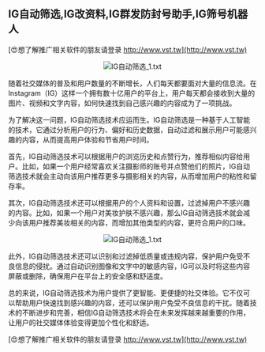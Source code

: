 ## **IG自动筛选,IG改资料,IG群发防封号助手,IG筛号机器人**

[😍想了解推广相关软件的朋友请登录 http://www.vst.tw](http://www.vst.tw)

 <center><img src="https://vst.tw/MP4/tuiguang/png/3.png" alt="IG自动筛选_1.txt"></center>

随着社交媒体的普及和用户数量的不断增长，人们每天都要面对大量的信息流。在Instagram（IG）这样一个拥有数十亿用户的平台上，用户每天都会接收到大量的图片、视频和文字内容，如何快速找到自己感兴趣的内容成为了一项挑战。

为了解决这一问题，IG自动筛选技术应运而生。IG自动筛选是一种基于人工智能的技术，它通过分析用户的行为、偏好和历史数据，自动过滤和展示用户可能感兴趣的内容，从而提高用户体验和节省用户时间。

首先，IG自动筛选技术可以根据用户的浏览历史和点赞行为，推荐相似内容给用户。比如，如果一个用户经常喜欢关注摄影师的账号并点赞他们的照片，IG自动筛选技术就会主动向该用户推荐更多与摄影相关的内容，从而增加用户的粘性和留存率。

其次，IG自动筛选技术还可以根据用户的个人资料和设置，过滤掉用户不感兴趣的内容。比如，如果一个用户对美妆护肤不感兴趣，那么IG自动筛选技术就会减少向该用户推荐美妆相关的内容，而增加其他类型的内容，更符合用户的口味。

 <center><img src="https://vst.tw/MP4/tuiguang/png/7.png" alt="IG自动筛选_1.txt"></center>

此外，IG自动筛选技术还可以识别和过滤掉低质量或违规内容，保护用户免受不良信息的侵扰。通过自动识别图像和文字中的敏感内容，IG可以及时将这些内容屏蔽或删除，确保用户在平台上的安全感和舒适度。

总的来说，IG自动筛选技术为用户提供了更智能、更便捷的社交体验。它不仅可以帮助用户快速找到感兴趣的内容，还可以保护用户免受不良信息的干扰。随着技术的不断进步和完善，相信IG自动筛选技术将会在未来发挥越来越重要的作用，让用户的社交媒体体验变得更加个性化和舒适。

[😍想了解推广相关软件的朋友请登录 http://www.vst.tw](http://www.vst.tw)



